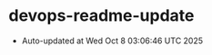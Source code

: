# devops-readme-update
<!--START_SECTION:activity-->
- Auto-updated at Wed Oct  8 03:06:46 UTC 2025
<!--END_SECTION:activity-->
